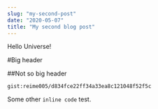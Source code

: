 ```yaml
---
slug: "my-second-post"
date: "2020-05-07"
title: "My second blog post"
---
```


Hello Universe!

#Big header

##Not so big header

`gist:reime005/d834fce22ff34a33ea8c121048f52f5c`

Some other `inline code` test.
